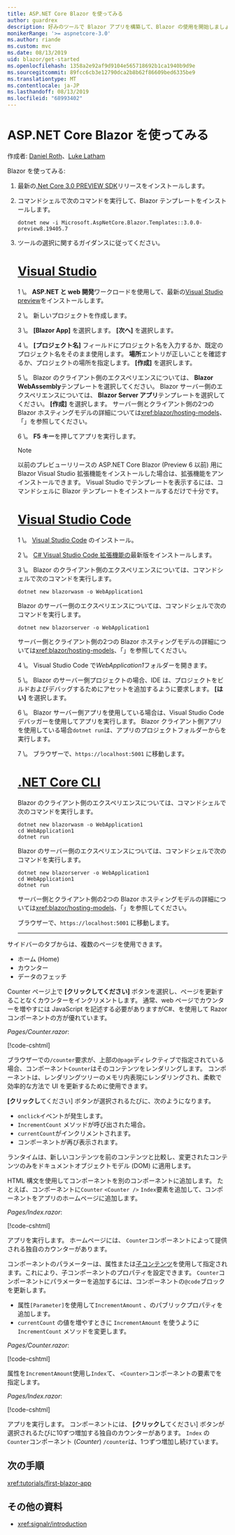 ```yaml
---
title: ASP.NET Core Blazor を使ってみる
author: guardrex
description: 好みのツールで Blazor アプリを構築して、Blazor の使用を開始しましょう。
monikerRange: '>= aspnetcore-3.0'
ms.author: riande
ms.custom: mvc
ms.date: 08/13/2019
uid: blazor/get-started
ms.openlocfilehash: 1358a2e92af9d9104e565718692b1ca1940b9d9e
ms.sourcegitcommit: 89fcc6cb3e12790dca2b8b62f86609bed6335be9
ms.translationtype: MT
ms.contentlocale: ja-JP
ms.lasthandoff: 08/13/2019
ms.locfileid: "68993402"
---
```

# <a name="get-started-with-aspnet-core-blazor"></a>ASP.NET Core Blazor を使ってみる

作成者: [Daniel Roth](https://github.com/danroth27)、[Luke Latham](https://github.com/guardrex)

Blazor を使ってみる:

1. 最新の[.Net Core 3.0 PREVIEW SDK](https://dotnet.microsoft.com/download/dotnet-core/3.0)リリースをインストールします。

1. コマンドシェルで次のコマンドを実行して、Blazor テンプレートをインストールします。

   ```console
   dotnet new -i Microsoft.AspNetCore.Blazor.Templates::3.0.0-preview8.19405.7
   ```

1. ツールの選択に関するガイダンスに従ってください。

   # <a name="visual-studiotabvisual-studio"></a>[Visual Studio](#tab/visual-studio)

   1 \。 **ASP.NET と web 開発**ワークロードを使用して、最新の[Visual Studio preview](https://visualstudio.com/vs/preview)をインストールします。

   2 \。 新しいプロジェクトを作成します。

   3 \。 **[Blazor App]** を選択します。           **[次へ]** を選択します。

   4 \。 **[プロジェクト名]** フィールドにプロジェクト名を入力するか、既定のプロジェクト名をそのまま使用します。 **場所**エントリが正しいことを確認するか、プロジェクトの場所を指定します。 **[作成]** を選択します。

   5 \。 Blazor のクライアント側のエクスペリエンスについては、 **Blazor WebAssembly**テンプレートを選択してください。 Blazor サーバー側のエクスペリエンスについては、 **Blazor Server アプリ**テンプレートを選択してください。 **[作成]** を選択します。 サーバー側とクライアント側の2つの Blazor ホスティングモデルの詳細については<xref:blazor/hosting-models>、「」を参照してください。

   6 \。 **F5 キー**を押してアプリを実行します。

   > [!NOTE]
   > 以前のプレビューリリースの ASP.NET Core Blazor (Preview 6 以前) 用に Blazor Visual Studio 拡張機能をインストールした場合は、拡張機能をアンインストールできます。 Visual Studio でテンプレートを表示するには、コマンドシェルに Blazor テンプレートをインストールするだけで十分です。

   # <a name="visual-studio-codetabvisual-studio-code"></a>[Visual Studio Code](#tab/visual-studio-code)

   1 \。 [Visual Studio Code](https://code.visualstudio.com/) のインストール。

   2 \。 [ C# Visual Studio Code 拡張機能の](https://marketplace.visualstudio.com/items?itemName=ms-vscode.csharp)最新版をインストールします。

   3 \。 Blazor のクライアント側のエクスペリエンスについては、コマンドシェルで次のコマンドを実行します。

      ```console
      dotnet new blazorwasm -o WebApplication1
      ```

      Blazor のサーバー側のエクスペリエンスについては、コマンドシェルで次のコマンドを実行します。

      ```console
      dotnet new blazorserver -o WebApplication1
      ```

      サーバー側とクライアント側の2つの Blazor ホスティングモデルの詳細については<xref:blazor/hosting-models>、「」を参照してください。

   4 \。 Visual Studio Code で*WebApplication1*フォルダーを開きます。

   5 \。 Blazor のサーバー側プロジェクトの場合、IDE は、プロジェクトをビルドおよびデバッグするためにアセットを追加するように要求します。 **[はい]** を選択します。

   6 \。 Blazor サーバー側アプリを使用している場合は、Visual Studio Code デバッガーを使用してアプリを実行します。 Blazor クライアント側アプリを使用している場合`dotnet run`は、アプリのプロジェクトフォルダーからを実行します。

   7 \。 ブラウザーで、`https://localhost:5001` に移動します。

   <!--

   # [Visual Studio for Mac](#tab/visual-studio-mac)

   1\. Install [Visual Studio for Mac](https://visualstudio.microsoft.com/vs/mac/). Switch the [Update channel to Preview](/visualstudio/mac/install-preview).

   2\. Select **File** > **New Solution** or **New Project**.

   3\. In the sidebar, select **.NET Core** > **App**.

   4\. For a Blazor server-side experience, select the **Blazor Server App** template. For a Blazor client-side experience, select the **Blazor WebAssembly App** template. Select **Next**. For information on the two Blazor hosting models, server-side and client-side, see <xref:blazor/hosting-models>.

   5\. The **Target Framework** defaults to **.NET Core 3.0**. Select **Next**.

   6\. In the **Project Name** field, enter `WebApplication1`. Select **Create**.

   7\. Select **Run** > **Run Without Debugging** to run the app *without the debugger*. Running with the debugger isn't supported at this time.

   -->

   # <a name="net-core-clitabnetcore-cli"></a>[.NET Core CLI](#tab/netcore-cli/)

   Blazor のクライアント側のエクスペリエンスについては、コマンドシェルで次のコマンドを実行します。

   ```console
   dotnet new blazorwasm -o WebApplication1
   cd WebApplication1
   dotnet run
   ```

   Blazor のサーバー側のエクスペリエンスについては、コマンドシェルで次のコマンドを実行します。

   ```console
   dotnet new blazorserver -o WebApplication1
   cd WebApplication1
   dotnet run
   ```

   サーバー側とクライアント側の2つの Blazor ホスティングモデルの詳細については<xref:blazor/hosting-models>、「」を参照してください。

   ブラウザーで、`https://localhost:5001` に移動します。

   ---

サイドバーのタブからは、複数のページを使用できます。

* ホーム (Home)
* カウンター
* データのフェッチ

Counter ページ上で **[クリックしてください]** ボタンを選択し、ページを更新することなくカウンターをインクリメントします。 通常、web ページでカウンターを増やすには JavaScript を記述する必要がありますがC#、を使用して Razor コンポーネントの方が優れています。

*Pages/Counter.razor*:

[!code-cshtml[](get-started/samples_snapshot/3.x/Counter1.razor?highlight=7,12-15)]

ブラウザーでの`/counter`要求が、上部の`@page`ディレクティブで指定されている場合、コンポーネント`Counter`はそのコンテンツをレンダリングします。 コンポーネントは、レンダリングツリーのメモリ内表現にレンダリングされ、柔軟で効率的な方法で UI を更新するために使用できます。

**[クリックし**てください] ボタンが選択されるたびに、次のようになります。

* `onclick`イベントが発生します。
* `IncrementCount` メソッドが呼び出された場合。
* `currentCount`がインクリメントされます。
* コンポーネントが再び表示されます。

ランタイムは、新しいコンテンツを前のコンテンツと比較し、変更されたコンテンツのみをドキュメントオブジェクトモデル (DOM) に適用します。

HTML 構文を使用してコンポーネントを別のコンポーネントに追加します。 たとえば、コンポーネントに`Counter` `<Counter />` `Index`要素を追加して、コンポーネントをアプリのホームページに追加します。

*Pages/Index.razor*:

[!code-cshtml[](get-started/samples_snapshot/3.x/Index1.razor?highlight=7)]

アプリを実行します。 ホームページには、 `Counter`コンポーネントによって提供される独自のカウンターがあります。

コンポーネントのパラメーターは、属性または[子コンテンツ](xref:blazor/components#child-content)を使用して指定されます。これにより、子コンポーネントのプロパティを設定できます。 `Counter`コンポーネントにパラメーターを追加するには、コンポーネントの`@code`ブロックを更新します。

* 属性`[Parameter]`を使用して`IncrementAmount` 、のパブリックプロパティを追加します。
* `currentCount` の値を増やすときに `IncrementAmount` を使うように `IncrementCount` メソッドを変更します。

*Pages/Counter.razor*:

[!code-cshtml[](get-started/samples_snapshot/3.x/Counter2.razor?highlight=12-13,17)]

属性を`IncrementAmount`使用し`Index`て、 `<Counter>`コンポーネントの要素でを指定します。

*Pages/Index.razor*:

[!code-cshtml[](get-started/samples_snapshot/3.x/Index2.razor?highlight=7)]

アプリを実行します。 コンポーネントには、 **[クリックし**てください] ボタンが選択されるたびに10ずつ増加する独自のカウンターがあります。 `Index` の`Counter`コンポーネント (*Counter*) `/counter`は、1つずつ増加し続けています。

## <a name="next-steps"></a>次の手順

<xref:tutorials/first-blazor-app>

## <a name="additional-resources"></a>その他の資料

* <xref:signalr/introduction>
